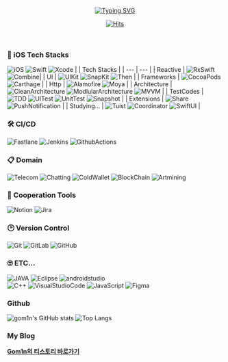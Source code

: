 
<div align="center">

[![Typing SVG](https://readme-typing-svg.demolab.com?font=Jaro&size=30&duration=3000&color=B674FF&background=FFFFFF00&center=true&vCenter=true&multiline=true&random=false&width=435&height=100&lines=Welcome+to;gom1n's+Github)](https://git.io/typing-svg)

[![Hits](https://hits.seeyoufarm.com/api/count/incr/badge.svg?url=https%3A%2F%2Fgithub.com%2Fgom1n&count_bg=%23000000&title_bg=%239829E9&icon=bilibili.svg&icon_color=%23FFFFFF&title=hits&edge_flat=false)](https://hits.seeyoufarm.com)

</div>

<br>

### 📱 iOS Tech Stacks
![iOS](https://img.shields.io/badge/iOS-000000?style=for-the-badge&logo=ios&logoColor=white)
![Swift](https://img.shields.io/badge/swift-F54A2A?style=for-the-badge&logo=swift&logoColor=white)
![Xcode](https://img.shields.io/badge/Xcode-007ACC?style=for-the-badge&logo=Xcode&logoColor=white)
|  | Tech Stacks |
| --- | --- |
| Reactive | ![RxSwift](https://img.shields.io/badge/RxSwift-F54A2A?style=for-the-badge&logo=RxSwift&logoColor=white) ![Combine](https://img.shields.io/badge/Combine-F54A2A?style=for-the-badge&logo=Combine&logoColor=white)|
| UI | ![UIKit](https://img.shields.io/badge/UIKit-F54A2A?style=for-the-badge&logo=UIKit&logoColor=white) ![SnapKit](https://img.shields.io/badge/SnapKit-F54A2A?style=for-the-badge&logo=SnapKit&logoColor=white) ![Then](https://img.shields.io/badge/Then-F54A2A?style=for-the-badge&logo=Then&logoColor=white) |
| Frameworks | ![CocoaPods](https://img.shields.io/badge/CocoaPods-F54A2A?style=for-the-badge&logo=CocoaPods&logoColor=white) ![Carthage](https://img.shields.io/badge/Carthage-F54A2A?style=for-the-badge&logo=Carthage&logoColor=white) |
| Http | ![Alamofire](https://img.shields.io/badge/Alamofire-F54A2A?style=for-the-badge&logo=Alamofire&logoColor=white) ![Moya](https://img.shields.io/badge/Moya-F54A2A?style=for-the-badge&logo=Moya&logoColor=white) |
| Architecture | ![CleanArchitecture](https://img.shields.io/badge/CleanArchitecture-F54A2A?style=for-the-badge&logo=CleanArchitecture&logoColor=white) ![ModlularArchitecture](https://img.shields.io/badge/ModlularArchitecture-F54A2A?style=for-the-badge&logo=ModlularArchitecture&logoColor=white) ![MVVM](https://img.shields.io/badge/MVVM-F54A2A?style=for-the-badge&logo=MVVM&logoColor=white) |
| TestCodes | ![TDD](https://img.shields.io/badge/TDD-F54A2A?style=for-the-badge&logo=TDD&logoColor=white) ![UITest](https://img.shields.io/badge/UITest-F54A2A?style=for-the-badge&logo=UITest&logoColor=white) ![UnitTest](https://img.shields.io/badge/UnitTest-F54A2A?style=for-the-badge&logo=UnitTest&logoColor=white) ![Snapshot](https://img.shields.io/badge/Snapshot-F54A2A?style=for-the-badge&logo=Snapshot&logoColor=white) |
| Extensions | ![Share](https://img.shields.io/badge/Share-F54A2A?style=for-the-badge&logo=Share&logoColor=white) ![PushNotification](https://img.shields.io/badge/PushNotification-F54A2A?style=for-the-badge&logo=PushNotification&logoColor=white) |
| Studying... | ![Tuist](https://img.shields.io/badge/Tuist-F54A2A?style=for-the-badge&logo=Tuist&logoColor=white) ![Coordinator](https://img.shields.io/badge/Coordinator-F54A2A?style=for-the-badge&logo=Coordinator&logoColor=white) ![SwiftUI](https://img.shields.io/badge/SwiftUI-F54A2A?style=for-the-badge&logo=SwiftUI&logoColor=white) |
<br>

### 🛠️ CI/CD
![Fastlane](https://img.shields.io/badge/Fastlane-%232C5263.svg?style=for-the-badge&logo=Fastlane&logoColor=white)
![Jenkins](https://img.shields.io/badge/jenkins-%232C5263.svg?style=for-the-badge&logo=jenkins&logoColor=white)
![GithubActions](https://img.shields.io/badge/GithubActions-%232C5263.svg?style=for-the-badge&logo=GithubActions&logoColor=white)

### 📋 Domain
![Telecom](https://img.shields.io/badge/Telecom-2F3134?style=for-the-badge&logo=Telecom&logoColor=white)
![Chatting](https://img.shields.io/badge/Chatting-2F3134?style=for-the-badge&logo=Chatting&logoColor=white)
![ColdWallet](https://img.shields.io/badge/ColdWallet-2F3134?style=for-the-badge&logo=ColdWallet&logoColor=white)
![BlockChain](https://img.shields.io/badge/BlockChain-2F3134?style=for-the-badge&logo=BlockChain&logoColor=white)
![Artmining](https://img.shields.io/badge/Artmining-2F3134?style=for-the-badge&logo=Artmining&logoColor=white)

### 🤝 Cooperation Tools
![Notion](https://img.shields.io/badge/Notion-%23000000.svg?style=for-the-badge&logo=notion&logoColor=white)
![Jira](https://img.shields.io/badge/jira-%230A0FFF.svg?style=for-the-badge&logo=jira&logoColor=white)

### 🕑 Version Control
![Git](https://img.shields.io/badge/git-%23F05033.svg?style=for-the-badge&logo=git&logoColor=white)
![GitLab](https://img.shields.io/badge/gitlab-%23181717.svg?style=for-the-badge&logo=gitlab&logoColor=white)
![GitHub](https://img.shields.io/badge/github-%23121011.svg?style=for-the-badge&logo=github&logoColor=white)

### 🙄 ETC... 
![JAVA](https://img.shields.io/badge/Java-007396.svg?style=for-the-badge&logo=java&logoColor=white)
![Eclipse](https://img.shields.io/badge/Eclipse-2C2255.svg?style=for-the-badge&logo=Eclipse&logoColor=white)
![androidstudio](https://img.shields.io/badge/AndroidStudio-3DDC84.svg?style=for-the-badge&logo=androidstudio&logoColor=white)
<br>
![C++](https://img.shields.io/badge/C++-00599C.svg?style=for-the-badge&logo=C%2B%2B&logoColor=white)
![VisualStudioCode](https://img.shields.io/badge/VisualStudioCode-007ACC.svg?style=for-the-badge&logo=VisualStudioCode&logoColor=white)
![JavaScript](https://img.shields.io/badge/JavaScript-F7DF1E.svg?style=for-the-badge&logo=JavaScript&logoColor=white)
![Figma](https://img.shields.io/badge/Figma-F24E1E.svg?style=for-the-badge&logo=Figma&logoColor=white)
<br>

### Github
![gom1n's GitHub stats](https://github-readme-stats.vercel.app/api?username=gom1n&show_icons=true&title_color=8e59ff&icon_color=8e59ff&text_color=8e59ff)
![Top Langs](https://github-readme-stats.vercel.app/api/top-langs/?username=gom1n&title_color=8e59ff&icon_color=8e59ff&text_color=8e59ff&layout=donut&langs_count=20&hide=javascript,html,css,java)
### My Blog
[**Gom1n의 티스토리 바로가기**](https://gom1n.tistory.com/)
